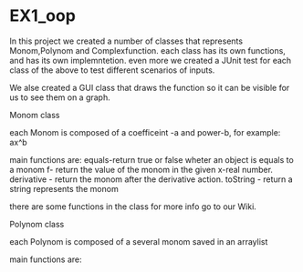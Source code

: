 # EX1_oop
In this project we created a number of classes that represents Monom,Polynom and Complexfunction.
each class has its own functions, and has its own implemntetion.
even more we created a JUnit test for each class of the above to test different scenarios of inputs.

We alse created a GUI class that draws the function so it can be visible for us to see them on a graph.

Monom class

each Monom is composed of a coefficeint -a and power-b, for example: ax^b

 main functions are:
equals-return true or false wheter an object is equals to a monom
f- return the value of the monom in the given x-real number.
derivative - return the monom after the derivative action.
toString - return a string represents the monom

there are some functions in the class for more info go to our Wiki.

Polynom class

each Polynom is composed of a several monom saved in an arraylist

main functions are:







